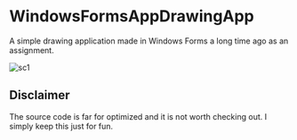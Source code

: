 # WindowsFormsAppDrawingApp
A simple drawing application made in Windows Forms a long time ago as an assignment.

![sc1](https://github.com/user-attachments/assets/e444680c-260b-4050-95a6-f5a2c669ab1b)

## Disclaimer 
The source code is far for optimized and it is not worth checking out. I simply keep this just for fun.
